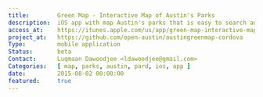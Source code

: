 ```yaml
---
title:        Green Map - Interactive Map of Austin's Parks
description:  iOS app with map Austin's parks that is easy to search and works offline.
access_at:    https://itunes.apple.com/us/app/green-map-interactive-map/id1022734155
project_at:   https://github.com/open-austin/austingreenmap-cordova
Type:         mobile application
Status:       beta
Contact:      Luqmaan Dawoodjee <ldawoodjee@gmail.com>
Categories:   [ map, parks, austin, pard, ios, app ]
date:         2015-08-02 00:00:00
featured:     true
---
```

